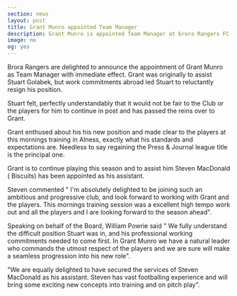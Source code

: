 ```yaml
---
section: news
layout: post
title: Grant Munro appointed Team Manager
description: Grant Munro is appointed Team Manager at brora Rangers FC
image: no
og: yes
---
```

Brora Rangers are delighted to announce the appointment of Grant Munro as Team Manager with immediate effect. Grant was originally to assist Stuart Golabek, but work commitments abroad led Stuart to reluctantly resign his position. 

Stuart felt, perfectly understandably that it would not be fair to the Club or the players for him to continue in post and has passed the reins over to Grant.

Grant enthused about his his new position and made clear to the players at this mornings training in Alness, exactly what his standards and expectations are. Needless to say regaining the Press & Journal league title is the principal one. 

Grant is to continue playing this season and to assist him Steven MacDonald ( Biscuits) has been appointed as his assistant. 

Steven commented " I'm absolutely delighted to be joining such an ambitious and progressive club, and look forward to working with Grant and the players. This mornings training session was a excellent high tempo work out and all the players and I are looking forward to the season ahead".

Speaking on behalf of the Board, William Powrie said " We fully understand the difficult position Stuart was in, and his professional working commitments needed to come first. In Grant Munro we have a natural leader who commands the utmost respect of the players and we are sure will make a seamless progression into his new role". 

"We are equally delighted to have secured the services of Steven MacDonald as his assistant. Steven has vast footballing experience and will bring some exciting new concepts into training and on pitch play". 